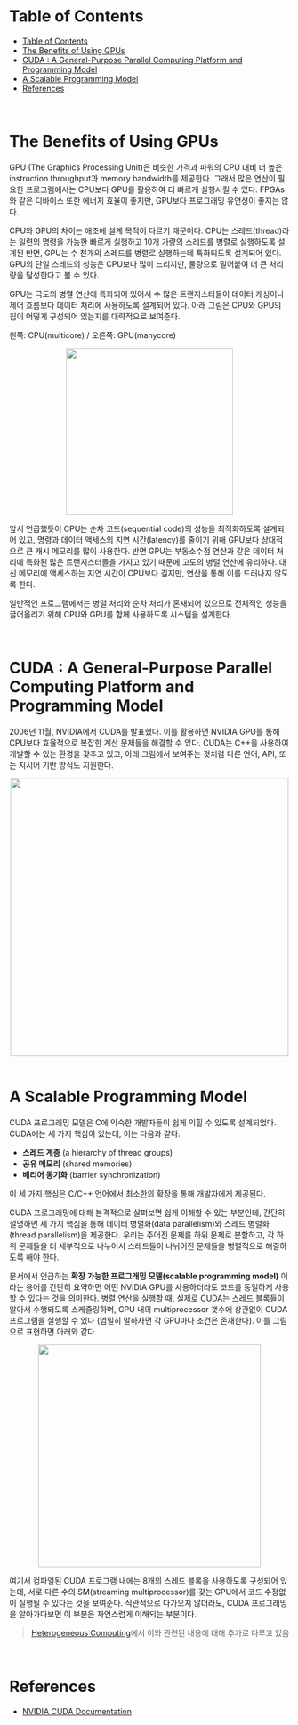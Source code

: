# Table of Contents
- [Table of Contents](#table-of-contents)
- [The Benefits of Using GPUs](#the-benefits-of-using-gpus)
- [CUDA : A General-Purpose Parallel Computing Platform and Programming Model](#cuda--a-general-purpose-parallel-computing-platform-and-programming-model)
- [A Scalable Programming Model](#a-scalable-programming-model)
- [References](#references)

<br>

# The Benefits of Using GPUs

GPU (The Graphics Processing Unit)은 비슷한 가격과 파워의 CPU 대비 더 높은 instruction throughput과 memory bandwidth를 제공한다. 그래서 많은 연산이 필요한 프로그램에서는 CPU보다 GPU를 활용하여 더 빠르게 실행시킬 수 있다. FPGAs와 같은 디바이스 또한 에너지 효율이 좋지만, GPU보다 프로그래밍 유연성이 좋지는 않다.

CPU와 GPU의 차이는 애초에 설계 목적이 다르기 때문이다. CPU는 스레드(thread)라는 일련의 명령을 가능한 빠르게 실행하고 10개 가량의 스레드를 병렬로 실행하도록 설계된 반면, GPU는 수 천개의 스레드를 병렬로 실행하는데 특화되도록 설계되어 있다. GPU의 단일 스레드의 성능은 CPU보다 많이 느리지만, 물량으로 밀어붙여 더 큰 처리량을 달성한다고 볼 수 있다.

GPU는 극도의 병렬 연산에 특화되어 있어서 수 많은 트랜지스터들이 데이터 캐싱이나 제어 흐름보다 데이터 처리에 사용하도록 설계되어 있다. 아래 그림은 CPU와 GPU의 칩이 어떻게 구성되어 있는지를 대략적으로 보여준다.

왼쪽: CPU(multicore) / 오른쪽: GPU(manycore)

<img src="https://docs.nvidia.com/cuda/cuda-c-programming-guide/_images/gpu-devotes-more-transistors-to-data-processing.png" height=300px width=auto style="display: block; margin: 0 auto"/>

앞서 언급했듯이 CPU는 순차 코드(sequential code)의 성능을 최적화하도록 설계되어 있고, 명령과 데이터 액세스의 지연 시간(latency)를 줄이기 위해 GPU보다 상대적으로 큰 캐시 메모리를 많이 사용한다. 반면 GPU는 부동소수점 연산과 같은 데이터 처리에 특화된 많은 트랜지스터들을 가지고 있기 때문에 고도의 병렬 연산에 유리하다. 대신 메모리에 액세스하는 지연 시간이 CPU보다 길지만, 연산을 통해 이를 드러나지 않도록 한다.

일반적인 프로그램에서는 병렬 처리와 순차 처리가 혼재되어 있으므로 전체적인 성능을 끌어올리기 위해 CPU와 GPU를 함께 사용하도록 시스템을 설계한다.

<br>

# CUDA : A General-Purpose Parallel Computing Platform and Programming Model

2006년 11월, NVIDIA에서 CUDA를 발표했다. 이를 활용하면 NVIDIA GPU를 통해 CPU보다 효율적으로 복잡한 계산 문제들을 해결할 수 있다. CUDA는 C++을 사용하여 개발할 수 있는 환경을 갖추고 있고, 아래 그림에서 보여주는 것처럼 다른 언어, API, 또는 지시어 기반 방식도 지원한다.

<img src="https://docs.nvidia.com/cuda/archive/11.2.0/cuda-c-programming-guide/graphics/gpu-computing-applications.png" height=500px width=auto style="display: block; margin: 0 auto"/>

<br> 


# A Scalable Programming Model

CUDA 프로그래밍 모델은 C에 익숙한 개발자들이 쉽게 익힐 수 있도록 설계되었다. CUDA에는 세 가지 핵심이 있는데, 이는 다음과 같다.

- **스레드 계층** (a hierarchy of thread groups)
- **공유 메모리** (shared memories)
- **배리어 동기화** (barrier synchronization)

이 세 가지 핵심은 C/C++ 언어에서 최소한의 확장을 통해 개발자에게 제공된다.

CUDA 프로그래밍에 대해 본격적으로 살펴보면 쉽게 이해할 수 있는 부분인데, 간단히 설명하면 세 가지 핵심을 통해 데이터 병렬화(data parallelism)와 스레드 병렬화(thread parallelism)을 제공한다. 우리는 주어진 문제를 하위 문제로 분할하고, 각 하위 문제들을 더 세부적으로 나누어서 스레드들이 나뉘어진 문제들을 병렬적으로 해결하도록 해야 한다.

문서에서 언급하는 **확장 가능한 프로그래밍 모델(scalable programming model)** 이라는 용어를 간단히 요약하면 어떤 NVIDIA GPU를 사용하더라도 코드를 동일하게 사용할 수 있다는 것을 의미한다. 병렬 연산을 실행할 때, 실제로 CUDA는 스레드 블록들이 알아서 수행되도록 스케쥴링하며, GPU 내의 multiprocessor 갯수에 상관없이 CUDA 프로그램을 실행할 수 있다 (엄밀히 말하자면 각 GPU마다 조건은 존재한다). 이를 그림으로 표현하면 아래와 같다.

<img src="https://img1.daumcdn.net/thumb/R1280x0/?scode=mtistory2&fname=https%3A%2F%2Fblog.kakaocdn.net%2Fdn%2FeqSDTH%2FbtrmDQvtMn3%2F4wceGUzPsWg6oaV5gjN1ZK%2Fimg.png" height=400px width=auto style="display: block; margin: 0 auto"/>

여기서 컴파일된 CUDA 프로그램 내에는 8개의 스레드 블록을 사용하도록 구성되어 있는데, 서로 다른 수의 SM(streaming multiprocessor)를 갖는 GPU에서 코드 수정없이 실행될 수 있다는 것을 보여준다. 직관적으로 다가오지 않더라도, CUDA 프로그래밍을 알아가다보면 이 부분은 자연스럽게 이해되는 부분이다.

> [Heterogeneous Computing](/cuda-study/01_heterogeneous_computing.md)에서 이와 관련된 내용에 대해 추가로 다루고 있음

<br>

# References
- [NVIDIA CUDA Documentation](https://docs.nvidia.com/cuda/cuda-c-programming-guide/index.html#)
